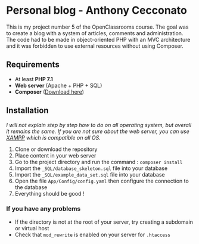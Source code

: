 # Personal blog - Anthony Cecconato

This is my project number 5 of the OpenClassrooms course. The goal was to create a blog with a system of articles, comments and administration. The code had to be made in object-oriented PHP with an MVC architecture and it was forbidden to use external resources without using Composer.

## Requirements

- At least **PHP 7.1**
- **Web server** (Apache + PHP + SQL)
- **Composer** ([Download here](https://getcomposer.org/))

## Installation

_I will not explain step by step how to do on all operating system, but overall it remains the same._
_If you are not sure about the web server, you can use [XAMPP](https://www.apachefriends.org/index.html) which is compatible on all OS._

 1. Clone or download the repository
 2. Place content in your web server
 3. Go to the project directory and run the command : `composer install`
 4. Import the `_SQL/database_skeleton.sql` file into your database
 5. Import the `_SQL/example_data_set.sql` file into your database
 6. Open the file `App/Config/config.yaml` then configure the connection to the database
 7. Everything should be good !

### If you have any problems

- If the directory is not at the root of your server, try creating a subdomain or virtual host
- Check that `mod_rewrite` is enabled on your server for `.htaccess`
